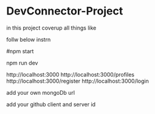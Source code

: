 # DevConnector-Project
in this project coverup all things like

follw below instrn

#npm start

npm run dev

http://localhost:3000
http://localhost:3000/profiles
http://localhost:3000/register
http://localhost:3000/login


add your own mongoDb url 



add your github client and server id 
